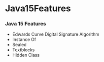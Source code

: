 # Java15Features


### Java 15 Features 
<ul>
  <li>Edwards Curve Digital Signature Algorithm</li>
  <li>Instance Of</li>
  <li>Sealed</li>
  <li>Textblocks</li>
  <li>Hidden Class</li>
</ul>
